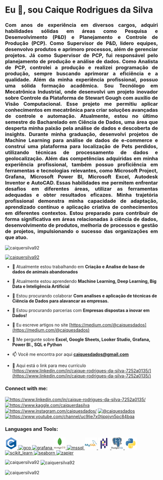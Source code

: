 <h1 align="justify">Eu 👋, sou Caique Rodrigues da Silva</h1>
<h3 align="justify">Com anos de experiência em diversos cargos, adquiri habilidades sólidas em áreas como Pesquisa e Desenvolvimento (P&D) e Planejamento e Controle de Produção (PCP). Como Supervisor de P&D, lidero equipes, desenvolvo produtos e aprimoro processos, além de gerenciar projetos. Já como Supervisor de PCP, fui responsável pelo planejamento de produção e análise de dados. Como Analista de PCP, controlei a produção e realizei programação de produção, sempre buscando aprimorar a eficiência e a qualidade. Além da minha experiência profissional, possuo uma sólida formação acadêmica. Sou Tecnólogo em Mecatrônica Industrial, onde desenvolvi um projeto inovador sobre Controle da Plataforma de Stewart Gough com auxílio de Visão Computacional. Esse projeto me permitiu aplicar conhecimentos em mecatrônica para criar soluções avançadas de controle e automação. Atualmente, estou no último semestre do Bacharelado em Ciência de Dados, uma área que desperta minha paixão pela análise de dados e descoberta de insights. Durante minha graduação, desenvolvi projetos de Machine Learning para análise de dados de e-commerce e construí uma plataforma para localização de Pets perdidos, utilizando técnicas de processamento de dados e geolocalização. Além das competências adquiridas em minha experiência profissional, também possuo proficiência em ferramentas e tecnologias relevantes, como Microsoft Project, Grafana, Microsoft Power BI, Microsoft Excel, Autodesk Inventor e AutoCAD. Essas habilidades me permitem enfrentar desafios em diferentes áreas, utilizar as ferramentas adequadas e obter resultados eficazes. Minha trajetória profissional demonstra minha capacidade de adaptação, aprendizado contínuo e aplicação criativa de conhecimentos em diferentes contextos. Estou preparado para contribuir de forma significativa em áreas relacionadas à ciência de dados, desenvolvimento de produtos, melhoria de processos e gestão de projetos, impulsionando o sucesso das organizações em que atuo.</h3>

<p align="left"> <img src="https://komarev.com/ghpvc/?username=caiquersilva92&label=Profile%20views&color=0e75b6&style=flat" alt="caiquersilva92" /> </p>

<p align="left"> <a href="https://github.com/ryo-ma/github-profile-trophy"><img src="https://github-profile-trophy.vercel.app/?username=caiquersilva92" alt="caiquersilva92" /></a> </p>

- 🔭 Atualmente estou trabalhando em **Criação e Analise de base de dados de animais abandonados**

- 🌱 Atualmente estou aprendendo **Machine Learning, Deep Learning, Big Data e Inteligência Artificial**

- 👯 Estou procurando colaborar **Com analises e aplicação de técnicas de Ciência de Dados para alavancar as empresas.**

- 🤝 Estou procurando parcerias com **Empresas dispostas a inovar em Dados!**

- 📝 Eu escreve artigos no site [https://medium.com/@caiquesdados](https://medium.com/@caiquesdados)

- 💬 Me pergunte sobre **Excel, Google Sheets, Looker Studio, Grafana, Power BI., SQL e Python**

- 📫 Você me encontra por aqui **caiquesdados@gmail.com**

- 📄 Aqui está o link para meu currículo [https://www.linkedin.com/in/caique-rodrigues-da-silva-7252a0135/](https://www.linkedin.com/in/caique-rodrigues-da-silva-7252a0135/)

<h3 align="left">Connect with me:</h3>
<p align="left">
<a href="https://linkedin.com/in/https://www.linkedin.com/in/caique-rodrigues-da-silva-7252a0135/" target="blank"><img align="center" src="https://raw.githubusercontent.com/rahuldkjain/github-profile-readme-generator/master/src/images/icons/Social/linked-in-alt.svg" alt="https://www.linkedin.com/in/caique-rodrigues-da-silva-7252a0135/" height="30" width="40" /></a>
<a href="https://kaggle.com/https://www.kaggle.com/caiquerdasilva" target="blank"><img align="center" src="https://raw.githubusercontent.com/rahuldkjain/github-profile-readme-generator/master/src/images/icons/Social/kaggle.svg" alt="https://www.kaggle.com/caiquerdasilva" height="30" width="40" /></a>
<a href="https://instagram.com/https://www.instagram.com/caiquesdados/" target="blank"><img align="center" src="https://raw.githubusercontent.com/rahuldkjain/github-profile-readme-generator/master/src/images/icons/Social/instagram.svg" alt="https://www.instagram.com/caiquesdados/" height="30" width="40" /></a>
<a href="https://medium.com/@caiquesdados" target="blank"><img align="center" src="https://raw.githubusercontent.com/rahuldkjain/github-profile-readme-generator/master/src/images/icons/Social/medium.svg" alt="@caiquesdados" height="30" width="40" /></a>
<a href="https://www.youtube.com/c/https://www.youtube.com/channel/uc9lie7x0tjppjvn5pc84bqa" target="blank"><img align="center" src="https://raw.githubusercontent.com/rahuldkjain/github-profile-readme-generator/master/src/images/icons/Social/youtube.svg" alt="https://www.youtube.com/channel/uc9lie7x0tjppjvn5pc84bqa" height="30" width="40" /></a>
</p>

<h3 align="left">Languages and Tools:</h3>
<p align="left"> <a href="https://www.cprogramming.com/" target="_blank" rel="noreferrer"> <img src="https://raw.githubusercontent.com/devicons/devicon/master/icons/c/c-original.svg" alt="c" width="40" height="40"/> </a> <a href="https://cloud.google.com" target="_blank" rel="noreferrer"> <img src="https://www.vectorlogo.zone/logos/google_cloud/google_cloud-icon.svg" alt="gcp" width="40" height="40"/> </a> <a href="https://grafana.com" target="_blank" rel="noreferrer"> <img src="https://www.vectorlogo.zone/logos/grafana/grafana-icon.svg" alt="grafana" width="40" height="40"/> </a> <a href="https://www.mongodb.com/" target="_blank" rel="noreferrer"> <img src="https://raw.githubusercontent.com/devicons/devicon/master/icons/mongodb/mongodb-original-wordmark.svg" alt="mongodb" width="40" height="40"/> </a> <a href="https://www.microsoft.com/en-us/sql-server" target="_blank" rel="noreferrer"> <img src="https://www.svgrepo.com/show/303229/microsoft-sql-server-logo.svg" alt="mssql" width="40" height="40"/> </a> <a href="https://www.mysql.com/" target="_blank" rel="noreferrer"> <img src="https://raw.githubusercontent.com/devicons/devicon/master/icons/mysql/mysql-original-wordmark.svg" alt="mysql" width="40" height="40"/> </a> <a href="https://pandas.pydata.org/" target="_blank" rel="noreferrer"> <img src="https://raw.githubusercontent.com/devicons/devicon/2ae2a900d2f041da66e950e4d48052658d850630/icons/pandas/pandas-original.svg" alt="pandas" width="40" height="40"/> </a> <a href="https://www.postgresql.org" target="_blank" rel="noreferrer"> <img src="https://raw.githubusercontent.com/devicons/devicon/master/icons/postgresql/postgresql-original-wordmark.svg" alt="postgresql" width="40" height="40"/> </a> <a href="https://www.python.org" target="_blank" rel="noreferrer"> <img src="https://raw.githubusercontent.com/devicons/devicon/master/icons/python/python-original.svg" alt="python" width="40" height="40"/> </a> <a href="https://scikit-learn.org/" target="_blank" rel="noreferrer"> <img src="https://upload.wikimedia.org/wikipedia/commons/0/05/Scikit_learn_logo_small.svg" alt="scikit_learn" width="40" height="40"/> </a> <a href="https://seaborn.pydata.org/" target="_blank" rel="noreferrer"> <img src="https://seaborn.pydata.org/_images/logo-mark-lightbg.svg" alt="seaborn" width="40" height="40"/> </a> <a href="https://zapier.com" target="_blank" rel="noreferrer"> <img src="https://www.vectorlogo.zone/logos/zapier/zapier-icon.svg" alt="zapier" width="40" height="40"/> </a> </p>

<p><img align="left" src="https://github-readme-stats.vercel.app/api/top-langs?username=caiquersilva92&show_icons=true&locale=en&layout=compact" alt="caiquersilva92" /></p>

<p>&nbsp;<img align="center" src="https://github-readme-stats.vercel.app/api?username=caiquersilva92&show_icons=true&locale=en" alt="caiquersilva92" /></p>

<p><img align="center" src="https://github-readme-streak-stats.herokuapp.com/?user=caiquersilva92&" alt="caiquersilva92" /></p>

